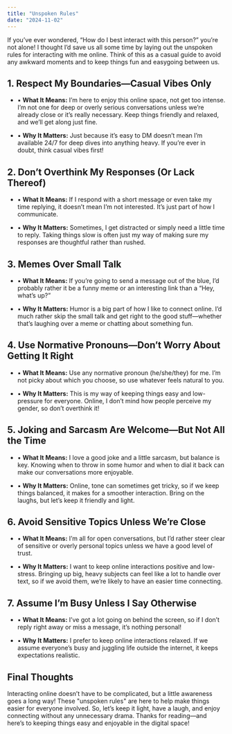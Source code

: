 ```yaml
---
title: "Unspoken Rules"
date: "2024-11-02"
---
```


If you’ve ever wondered, “How do I best interact with this person?” you’re not alone! I thought I’d save us all some time by laying out the unspoken rules for interacting with me online. Think of this as a casual guide to avoid any awkward moments and to keep things fun and easygoing between us.

## 1. Respect My Boundaries—Casual Vibes Only

- ▪ **What It Means:** I’m here to enjoy this online space, not get too intense. I’m not one for deep or overly serious conversations unless we’re already close or it’s really necessary. Keep things friendly and relaxed, and we’ll get along just fine.

- ▪ **Why It Matters:** Just because it’s easy to DM doesn’t mean I’m available 24/7 for deep dives into anything heavy. If you’re ever in doubt, think casual vibes first!

## 2. Don’t Overthink My Responses (Or Lack Thereof)

- ▪ **What It Means:** If I respond with a short message or even take my time replying, it doesn’t mean I’m not interested. It’s just part of how I communicate.

- ▪ **Why It Matters:** Sometimes, I get distracted or simply need a little time to reply. Taking things slow is often just my way of making sure my responses are thoughtful rather than rushed.

## 3. Memes Over Small Talk

- ▪ **What It Means:** If you’re going to send a message out of the blue, I’d probably rather it be a funny meme or an interesting link than a “Hey, what’s up?”

- ▪ **Why It Matters:** Humor is a big part of how I like to connect online. I’d much rather skip the small talk and get right to the good stuff—whether that’s laughing over a meme or chatting about something fun.

## 4. Use Normative Pronouns—Don’t Worry About Getting It Right

- ▪ **What It Means:** Use any normative pronoun (he/she/they) for me. I’m not picky about which you choose, so use whatever feels natural to you.

- ▪ **Why It Matters:** This is my way of keeping things easy and low-pressure for everyone. Online, I don’t mind how people perceive my gender, so don’t overthink it!

## 5. Joking and Sarcasm Are Welcome—But Not All the Time

- ▪ **What It Means:** I love a good joke and a little sarcasm, but balance is key. Knowing when to throw in some humor and when to dial it back can make our conversations more enjoyable.

- ▪ **Why It Matters:** Online, tone can sometimes get tricky, so if we keep things balanced, it makes for a smoother interaction. Bring on the laughs, but let’s keep it friendly and light.

## 6. Avoid Sensitive Topics Unless We’re Close

- ▪ **What It Means:** I’m all for open conversations, but I’d rather steer clear of sensitive or overly personal topics unless we have a good level of trust.

- ▪ **Why It Matters:** I want to keep online interactions positive and low-stress. Bringing up big, heavy subjects can feel like a lot to handle over text, so if we avoid them, we’re likely to have an easier time connecting.

## 7. Assume I’m Busy Unless I Say Otherwise

- ▪ **What It Means:** I’ve got a lot going on behind the screen, so if I don’t reply right away or miss a message, it’s nothing personal!

- ▪ **Why It Matters:** I prefer to keep online interactions relaxed. If we assume everyone’s busy and juggling life outside the internet, it keeps expectations realistic.

## Final Thoughts

Interacting online doesn’t have to be complicated, but a little awareness goes a long way! These "unspoken rules" are here to help make things easier for everyone involved. So, let’s keep it light, have a laugh, and enjoy connecting without any unnecessary drama. Thanks for reading—and here’s to keeping things easy and enjoyable in the digital space!

